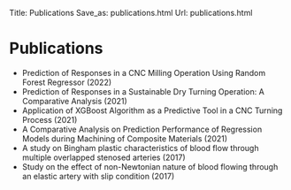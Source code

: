 Title: Publications
Save_as: publications.html
Url: publications.html

<div class="container">
    <h1>Publications</h1>
    <ul class="pub-list">
        <li>Prediction of Responses in a CNC Milling Operation Using Random Forest Regressor (2022)</li>
        <li>Prediction of Responses in a Sustainable Dry Turning Operation: A Comparative Analysis (2021)</li>
        <li>Application of XGBoost Algorithm as a Predictive Tool in a CNC Turning Process (2021)</li>
        <li>A Comparative Analysis on Prediction Performance of Regression Models during Machining of Composite Materials (2021)</li>
        <li>A study on Bingham plastic characteristics of blood flow through multiple overlapped stenosed arteries (2017)</li>
        <li>Study on the effect of non-Newtonian nature of blood flowing through an elastic artery with slip condition (2017)</li>
    </ul>
</div>
